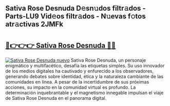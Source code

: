 ## Sativa Rose Desnuda D𝚎sn𝚞dos filtr𝚊dos - Parts-LU9 Vid𝚎os filtr𝚊dos - N𝚞evas f𝚘tos atr𝚊ctivas 2JMFk

# <h2><a href="http://mb8yxj.tromn.icu/?c=Sativa+Rose+Desnuda">🔗👉👉👉 Sativa Rose Desnuda 🔗🔗</a></h2>

[![Sativa Rose Desnuda nuevo](https://i.imgur.com/pEAQMta.gif)](http://mb8yxj.tromn.icu/?c=Sativa+Rose+Desnuda)
Sativa Rose Desnuda, un personaje enigmático y multifacético, desafía las etiquetas simples. Su uso innovador de los medios digitales ha cautivado y enfurecido a los observadores, generando debates sobre identidad, ética y la naturaleza cambiante de las comunidades en línea. A pesar de la incertidumbre de sus próximas acciones, su impacto en la comunidad virtual es profundo. La determinación inquebrantable y el magnetismo innegable impulsan el viaje de Sativa Rose Desnuda en el panorama digital.
